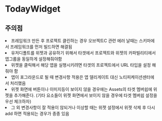 # TodayWidget

<H2>주의점</h2>
<li>프레임워크 만든 후 프로젝트 클린하는 경우 오브젝트C 관련 에러 날때는 스키마에서 프레임워크를 먼저 빌드하면 해결됨
<li>유저디폴트를 위젯과 공유하기 위해서 타겟에서 프로젝트와 위젯의 카파빌리티에서 앱그룹을 동일하게 설정해줘야함
<li>위젯을 클릭해서 해당 앱을 실행시키려면 타겟의 프로젝트에서 URL 타입을 설정 해줘야 함
<li>앱이 포그라운드로 될 때 변경사항 적용은 앱 델리게이트 대신 노티피케이션센터에서 처리했음
<li>위젯 화면에 버튼이나 이미지등이 보이지 않을 경우에는 Assets의 타겟 멤버쉽에 위젯을 추가해준다. (기타 요소들이 위젯 화면에서 보이지 않을 경우에 타겟 멤버쉽 설정을 우선 체크하자)
  <li>그 외 변경사항이 잘 적용이 않되거나 이상할 때는  위젯 설정에서 위젯 삭제 후 다시 add 하면 적용되는 경우가 종종 있음
